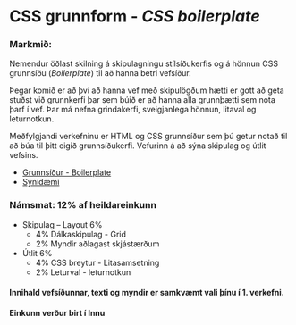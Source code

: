 # CSS grunnform - _CSS boilerplate_

### Markmið:
Nemendur öðlast skilning á skipulagningu stílsíðukerfis og á hönnun CSS grunnsíðu (_Boilerplate_)  til að hanna betri vefsíður.

Þegar komið er að því að hanna vef með skipulögðum hætti er gott að geta stuðst við grunnkerfi þar sem búið er að hanna alla grunnþætti sem nota þarf í vef. Þar má nefna grindakerfi, sveigjanlega hönnun, litaval og leturnotkun. 

Meðfylgjandi verkefninu er HTML og CSS grunnsíður sem þú getur notað til að búa til þitt eigið grunnsíðukerfi. Vefurinn á að sýna skipulag og útlit vefsins. 

* [Grunnsíður - Boilerplate](Námsefni-2/)
* [Sýnidæmi](https://vefhonnun.github.io/synidaemi/verkefni-2/)

### Námsmat:  12% af heildareinkunn

* Skipulag – Layout			6%	
  * 4% Dálkaskipulag - Grid 
  *	2% Myndir aðlagast skjástærðum
* Útlit					6%
  * 4% CSS breytur - Litasamsetning
  * 2% Leturval - leturnotkun	

#### Innihald vefsíðunnar, texti og myndir er samkvæmt vali þínu í 1. verkefni. 

#### Einkunn verður birt í Innu
